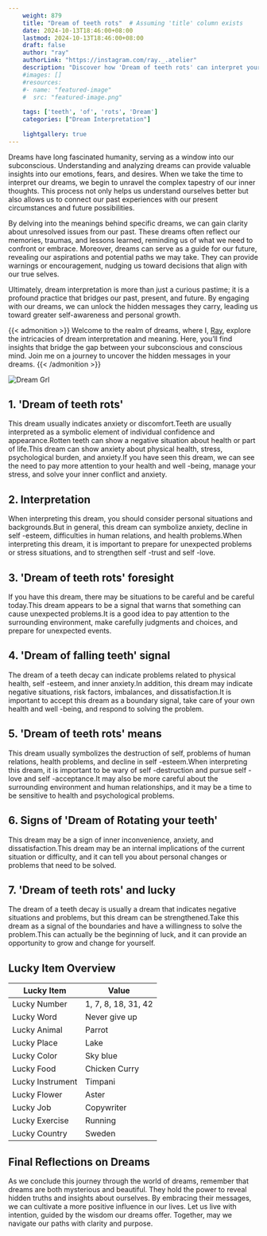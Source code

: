 ```yaml
---
    weight: 879
    title: "Dream of teeth rots"  # Assuming 'title' column exists
    date: 2024-10-13T18:46:00+08:00
    lastmod: 2024-10-13T18:46:00+08:00
    draft: false
    author: "ray"
    authorLink: "https://instagram.com/ray._.atelier"
    description: "Discover how 'Dream of teeth rots' can interpret your future and uncover its significant meanings in your life."
    #images: []
    #resources:
    #- name: "featured-image"
    #  src: "featured-image.png"
    
    tags: ['teeth', 'of', 'rots', 'Dream']
    categories: ["Dream Interpretation"]
    
    lightgallery: true
---
```

    
Dreams have long fascinated humanity, serving as a window into our subconscious. Understanding and analyzing dreams can provide valuable insights into our emotions, fears, and desires. When we take the time to interpret our dreams, we begin to unravel the complex tapestry of our inner thoughts. This process not only helps us understand ourselves better but also allows us to connect our past experiences with our present circumstances and future possibilities.

By delving into the meanings behind specific dreams, we can gain clarity about unresolved issues from our past. These dreams often reflect our memories, traumas, and lessons learned, reminding us of what we need to confront or embrace. Moreover, dreams can serve as a guide for our future, revealing our aspirations and potential paths we may take. They can provide warnings or encouragement, nudging us toward decisions that align with our true selves.

Ultimately, dream interpretation is more than just a curious pastime; it is a profound practice that bridges our past, present, and future. By engaging with our dreams, we can unlock the hidden messages they carry, leading us toward greater self-awareness and personal growth.

{{< admonition >}}
Welcome to the realm of dreams, where I, [Ray](https://instagram.com/ray._.atelier), explore the intricacies of dream interpretation and meaning. Here, you’ll find insights that bridge the gap between your subconscious and conscious mind. Join me on a journey to uncover the hidden messages in your dreams.
{{< /admonition >}}

![Dream Grl](https://cdn.pixabay.com/photo/2017/11/02/03/35/gothic-2910057_1280.jpg "Dream Grl")

## 1. 'Dream of teeth rots'
This dream usually indicates anxiety or discomfort.Teeth are usually interpreted as a symbolic element of individual confidence and appearance.Rotten teeth can show a negative situation about health or part of life.This dream can show anxiety about physical health, stress, psychological burden, and anxiety.If you have seen this dream, we can see the need to pay more attention to your health and well -being, manage your stress, and solve your inner conflict and anxiety.

## 2. Interpretation
When interpreting this dream, you should consider personal situations and backgrounds.But in general, this dream can symbolize anxiety, decline in self -esteem, difficulties in human relations, and health problems.When interpreting this dream, it is important to prepare for unexpected problems or stress situations, and to strengthen self -trust and self -love.

## 3. 'Dream of teeth rots' foresight
If you have this dream, there may be situations to be careful and be careful today.This dream appears to be a signal that warns that something can cause unexpected problems.It is a good idea to pay attention to the surrounding environment, make carefully judgments and choices, and prepare for unexpected events.

## 4. 'Dream of falling teeth' signal
The dream of a teeth decay can indicate problems related to physical health, self -esteem, and inner anxiety.In addition, this dream may indicate negative situations, risk factors, imbalances, and dissatisfaction.It is important to accept this dream as a boundary signal, take care of your own health and well -being, and respond to solving the problem.

## 5. 'Dream of teeth rots' means
This dream usually symbolizes the destruction of self, problems of human relations, health problems, and decline in self -esteem.When interpreting this dream, it is important to be wary of self -destruction and pursue self -love and self -acceptance.It may also be more careful about the surrounding environment and human relationships, and it may be a time to be sensitive to health and psychological problems.

## 6. Signs of 'Dream of Rotating your teeth'
This dream may be a sign of inner inconvenience, anxiety, and dissatisfaction.This dream may be an internal implications of the current situation or difficulty, and it can tell you about personal changes or problems that need to be solved.

## 7. 'Dream of teeth rots' and lucky
The dream of a teeth decay is usually a dream that indicates negative situations and problems, but this dream can be strengthened.Take this dream as a signal of the boundaries and have a willingness to solve the problem.This can actually be the beginning of luck, and it can provide an opportunity to grow and change for yourself.

## Lucky Item Overview
| Lucky Item          | Value              |
|---------------|--------------------|
| Lucky Number        | 1, 7, 8, 18, 31, 42  |
| Lucky Word          | Never give up |
| Lucky Animal        | Parrot |
| Lucky Place         | Lake     |
| Lucky Color         | Sky blue     |
| Lucky Food          | Chicken Curry      |
| Lucky Instrument    | Timpani |
| Lucky Flower        | Aster    |
| Lucky Job           | Copywriter       |
| Lucky Exercise      | Running  |
| Lucky Country       | Sweden    |


##  Final Reflections on Dreams

As we conclude this journey through the world of dreams, remember that dreams are both mysterious and beautiful. They hold the power to reveal hidden truths and insights about ourselves. By embracing their messages, we can cultivate a more positive influence in our lives. Let us live with intention, guided by the wisdom our dreams offer. Together, may we navigate our paths with clarity and purpose.
